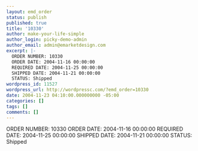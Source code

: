 ```yaml
---
layout: emd_order
status: publish
published: true
title: '10330'
author: make-your-life-simple
author_login: picky-demo-admin
author_email: admin@emarketdesign.com
excerpt: |-
  ORDER NUMBER: 10330
  ORDER DATE: 2004-11-16 00:00:00
  REQUIRED DATE: 2004-11-25 00:00:00
  SHIPPED DATE: 2004-11-21 00:00:00
  STATUS: Shipped
wordpress_id: 11527
wordpress_url: http://wordpressc.com/?emd_order=10330
date: 2004-11-23 04:10:00.000000000 -05:00
categories: []
tags: []
comments: []
---
```

ORDER NUMBER: 10330
ORDER DATE: 2004-11-16 00:00:00
REQUIRED DATE: 2004-11-25 00:00:00
SHIPPED DATE: 2004-11-21 00:00:00
STATUS: Shipped
